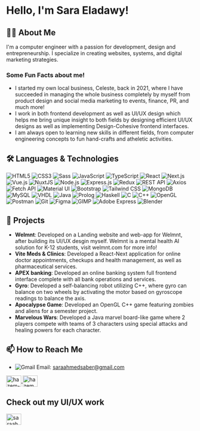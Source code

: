 # Hello, I'm Sara Eladawy!

## 👨‍💻 About Me
I'm a computer engineer with a passion for development, design and entrepreneurship. I specialize in creating websites, systems, and digital marketing strategies.

### Some Fun Facts about me!
- I started my own local business, Celeste, back in 2021, where I have succeeded in managing the whole business completely by myself from product design and social media marketing to events, finance, PR, and much more!
- I work in both frontend development as well as UI/UX design which helps me bring unique insight to both fields by designing efficient UI/UX designs as well as implementing Design-Cohesive frontend interfaces.
- I am always open to learning new skills in different fields, from computer engineering concepts to fun hand-crafts and atheletic activities.

## 🛠 Languages & Technologies
![HTML5](https://img.shields.io/badge/-HTML5-E34F26?style=flat-square&logo=html5&logoColor=white)
![CSS3](https://img.shields.io/badge/-CSS3-1572B6?style=flat-square&logo=css3)
![Sass](https://img.shields.io/badge/-Sass-CC6699?style=flat-square&logo=sass&logoColor=white)
![JavaScript](https://img.shields.io/badge/-JavaScript-F7DF1E?style=flat-square&logo=javascript&logoColor=black)
![TypeScript](https://img.shields.io/badge/-TypeScript-007ACC?style=flat-square&logo=typescript&logoColor=white)
![React](https://img.shields.io/badge/-React-61DAFB?style=flat-square&logo=react&logoColor=black)
![Next.js](https://img.shields.io/badge/-Next.js-000000?style=flat-square&logo=next.js)
![Vue.js](https://img.shields.io/badge/-Vue.js-4FC08D?style=flat-square&logo=vue.js&logoColor=white)
![NuxtJS](https://img.shields.io/badge/-NuxtJS-00DC82?style=flat-square&logo=nuxt.js&logoColor=white)
![Node.js](https://img.shields.io/badge/-Node.js-339933?style=flat-square&logo=nodedotjs&logoColor=white)
![Express.js](https://img.shields.io/badge/-Express.js-000000?style=flat-square&logo=express&logoColor=white)
![Redux](https://img.shields.io/badge/-Redux-764ABC?style=flat-square&logo=redux&logoColor=white)
![REST API](https://img.shields.io/badge/-REST_API-02569B?style=flat-square&logo=rest&logoColor=white)
![Axios](https://img.shields.io/badge/-Axios-671ddf?style=flat-square&logo=axios&logoColor=white)
![Fetch API](https://img.shields.io/badge/-Fetch_API-61DAFB?style=flat-square&logo=fetch&logoColor=white)
![Material UI](https://img.shields.io/badge/-MUI-0081CB?style=flat-square&logo=mui&logoColor=white)
![Bootstrap](https://img.shields.io/badge/-Bootstrap-7952B3?style=flat-square&logo=bootstrap&logoColor=white)
![Tailwind CSS](https://img.shields.io/badge/-Tailwind_CSS-38B2AC?style=flat-square&logo=tailwind-css&logoColor=white)
![MongoDB](https://img.shields.io/badge/-MongoDB-47A248?style=flat-square&logo=mongodb&logoColor=white)
![MySQL](https://img.shields.io/badge/-MySQL-4479A1?style=flat-square&logo=mysql&logoColor=white)
![VHDL](https://img.shields.io/badge/-VHDL-007ACC?style=flat-square&logo=vhdl&logoColor=white)
![Java](https://img.shields.io/badge/-Java-007396?style=flat-square&logo=java&logoColor=white)
![Prolog](https://img.shields.io/badge/-Prolog-ffffff?style=flat-square&logo=prolog&logoColor=black)
![Haskell](https://img.shields.io/badge/-Haskell-5D4F85?style=flat-square&logo=haskell&logoColor=white)
![C](https://img.shields.io/badge/-C-A8B9CC?style=flat-square&logo=c&logoColor=black)
![C++](https://img.shields.io/badge/-C++-00599C?style=flat-square&logo=cplusplus&logoColor=white)
![OpenGL](https://img.shields.io/badge/-OpenGL-5586A4?style=flat-square&logo=opengl&logoColor=white)
![Postman](https://img.shields.io/badge/-Postman-FF6C37?style=flat-square&logo=postman&logoColor=white)
![Git](https://img.shields.io/badge/-Git-F05032?style=flat-square&logo=git&logoColor=white)
![Figma](https://img.shields.io/badge/-Figma-F24E1E?style=flat-square&logo=figma&logoColor=white)
![GIMP](https://img.shields.io/badge/-GIMP-5C5543?style=flat-square&logo=gimp&logoColor=white)
![Adobe Express](https://img.shields.io/badge/-Adobe_Express-FF0000?style=flat-square&logo=adobe&logoColor=white)
![Blender](https://img.shields.io/badge/-Blender-F5792A?style=flat-square&logo=blender&logoColor=white)


## 📂 Projects
- **Welmnt**: Developed on a Landing website and web-app for Welmnt, after building its UI/UX desgin myself. Welmnt is a mental health AI solution for K-12 students, visit welmnt.com for more info!
- **Vite Meds & Clinics**: Developed a React-Next application for online doctor appointments, checkups and health management, as well as pharmaceutical services.
- **APEX banking**: Developed an online banking system full frontend interface complete with all bank operations and services.
- **Gyro**: Developed a self-balancing robot utilizing C++, where gyro can balance on two wheels by activating the motor based on gyroscope readings to balance the axis.
- **Apocalypse Game**: Developed an OpenGL C++ game featuring zombies and aliens for a semester project.
- **Marvelous Wars**: Developed a Java marvel board-like game where 2 players compete with teams of 3 characters using special attacks and healing powers for each character.

## 📫 How to Reach Me
- ![Gmail](https://img.shields.io/badge/-Gmail-D14836?style=flat&logo=gmail&logoColor=white) Email: saraahmedsaber@gmail.com
<p align="left">
  <a href="https://www.linkedin.com/in/sara-Eladawy-186335249" target="blank">
    <img align="center" src="https://raw.githubusercontent.com/rahuldkjain/github-profile-readme-generator/master/src/images/icons/Social/linked-in-alt.svg" alt="hazem-abdelghany" height="30" width="40" />
  </a>
  <a href="mailto:saraahmedsaber@gmail.com" target="blank">
    <img align="center" src="https://raw.githubusercontent.com/rahuldkjain/github-profile-readme-generator/master/src/images/icons/Social/instagram.svg" alt="hazem_abdelghany" height="30" width="40" />
  </a>
</p>

## Check out my UI/UX work
<a href="https://www.behance.net/saraahmed276" target="blank"><img align="center" src="https://raw.githubusercontent.com/rahuldkjain/github-profile-readme-generator/master/src/images/icons/Social/behance.svg" alt="saraahmed276" height="30" width="40" /></a>




 

